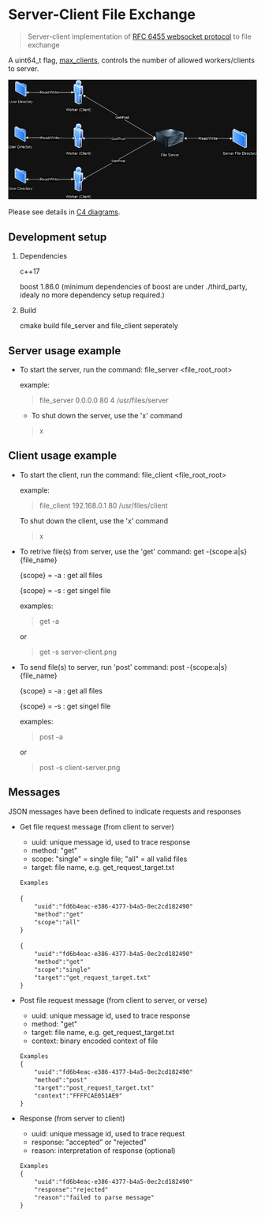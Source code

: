 # Server-Client File Exchange 
> Server-client implementation of [RFC 6455 websocket protocol](https://www.rfc-editor.org/rfc/rfc6455) to file exchange 

A uint64_t flag, [max_clients](https://github.com/webbercyt/file_service/blob/master/utils/resource.h), controls the number of allowed workers/clients to server.

![](infrastructure.png)

Please see details in [C4 diagrams](https://github.com/webbercyt/file_service/blob/master/diagrams.pdf).


## Development setup

1. Dependencies

   c++17

   boost 1.86.0 (minimum dependencies of boost are under ./third_party, idealy no more dependency setup required.)

3. Build

   cmake build file_server and file_client seperately


## Server usage example

* To start the server, run the command: file_server <host> <port> <threads> <file_root_root>

	example: 
	> file_server 0.0.0.0 80 4 /usr/files/server
	
	
	* To shut down the server, use the 'x' command
	>x


## Client usage example

* To start the client, run the command: file_client <host> <port> <file_root_root>

	example: 
	> file_client 192.168.0.1 80 /usr/files/client
	
	
	To shut down the client, use the 'x' command
	>x


* To retrive file(s) from server, use the 'get' command: get -{scope:a|s} {file_name} 
	
   {scope} = -a : get all files
   
   {scope} = -s : get singel file

	examples: 
	>get -a
	
	or
	>get -s server-client.png


* To send file(s) to server, run 'post' command: post -{scope:a|s} {file_name}

	
   {scope} = -a : get all files
   
   {scope} = -s : get singel file
   
	examples:
	>post -a
	
	or
	>post -s client-server.png


## Messages

JSON messages have been defined to indicate requests and responses

* Get file request message (from client to server)
   * uuid: unique message id, used to trace response
   * method: "get"
   * scope: "single" = single file; "all" = all valid files
   * target: file name, e.g. get_request_target.txt
 	```
	Examples
	
	{
		"uuid":"fd6b4eac-e386-4377-b4a5-0ec2cd182490"
		"method":"get"
		"scope":"all"
	}
	
	{
		"uuid":"fd6b4eac-e386-4377-b4a5-0ec2cd182490"
		"method":"get"
		"scope":"single"
		"target":"get_request_target.txt"
	}
	```


* Post file request message (from client to server, or verse)
   * uuid: unique message id, used to trace response
   * method: "get"
   * target: file name, e.g. get_request_target.txt
   * context: binary encoded context of file
	```
	Examples
	{
		"uuid":"fd6b4eac-e386-4377-b4a5-0ec2cd182490"
		"method":"post"
		"target":"post_request_target.txt"
		"context":"FFFFCAE051AE9"
	}
	```


* Response (from server to client)
   * uuid: unique message id, used to trace request
   * response: "accepted" or "rejected"
   * reason: interpretation of response (optional) 
	```
	Examples
	{
		"uuid":"fd6b4eac-e386-4377-b4a5-0ec2cd182490"
		"response":"rejected"
		"reason":"failed to parse message"
	}
	```
